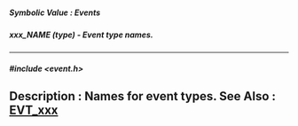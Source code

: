 ##### Symbolic Value : Events
##### xxx_NAME (type) - Event type names.
---
##### #include <event.h>
**Description :**
Names for event types.
**See Also :**
[EVT_xxx](D:/md_files/EVT_xxx.md)
---
